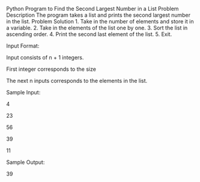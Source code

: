 Python Program to Find the Second Largest Number in a List Problem Description The program takes a list and prints the second largest number in the list. Problem Solution 1. Take in the number of elements and store it in a variable. 2. Take in the elements of the list one by one. 3. Sort the list in ascending order. 4. Print the second last element of the list. 5. Exit.

Input Format: 

Input consists of n + 1 integers. 

First integer corresponds to the size 

The next n inputs corresponds to the elements in the list.

Sample Input: 

4

23

56

39 

11 

Sample Output: 

39

